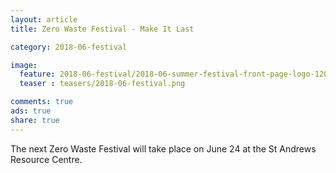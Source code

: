 ```yaml
---
layout: article
title: Zero Waste Festival - Make It Last

category: 2018-06-festival

image:
  feature: 2018-06-festival/2018-06-summer-festival-front-page-logo-1200x375.png
  teaser : teasers/2018-06-festival.png

comments: true
ads: true
share: true
---
```


The next Zero Waste Festival will take place on June 24 at the St Andrews Resource Centre.
